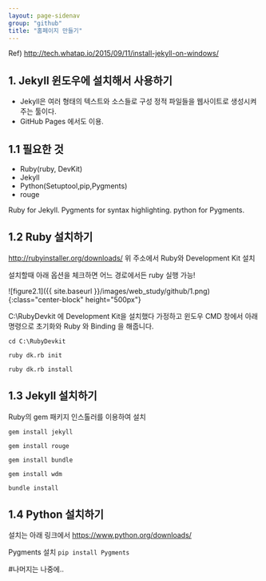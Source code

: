 ```yaml
---
layout: page-sidenav
group: "github"
title: "홈페이지 만들기"
---
```

Ref)
<http://tech.whatap.io/2015/09/11/install-jekyll-on-windows/>
## 1. Jekyll 윈도우에 설치해서 사용하기
- Jekyll은 여러 형태의 텍스트와 소스들로 구성 정적 파일들을 웹사이트로 생성시켜주는 툴이다.
- GitHub Pages 에서도 이용.

## 1.1 필요한 것
- Ruby(ruby, DevKit)
- Jekyll
- Python(Setuptool,pip,Pygments)
- rouge

Ruby for Jekyll. Pygments for syntax highlighting. python for Pygments.

## 1.2 Ruby 설치하기

<http://rubyinstaller.org/downloads/>
위 주소에서 Ruby와 Development Kit 설치

설치할때 아래 옵션을 체크하면 어느 경로에서든 ruby 실행 가능!

![figure2.1]({{ site.baseurl }}/images/web_study/github/1.png){:class="center-block" height="500px"}

C:\RubyDevkit 에 Development Kit을 설치했다 가정하고
윈도우 CMD 창에서 아래 명령으로 초기화와 Ruby 와 Binding 을 해줍니다.

`cd C:\RubyDevkit`

`ruby dk.rb init`

`ruby dk.rb install`

## 1.3 Jekyll 설치하기
Ruby의 gem 패키지 인스톨러를 이용하여 설치

`gem install jekyll`

`gem install rouge`

`gem install bundle`

`gem install wdm`

`bundle install`

## 1.4 Python 설치하기
설치는 아래 링크에서
<https://www.python.org/downloads/>

Pygments 설치
`pip install Pygments`

#나머지는 나중에..